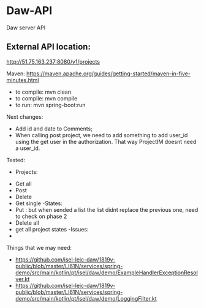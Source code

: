 # Daw-API
Daw server API

## External API location:
<http://51.75.163.237:8080/v1/projects>

Maven: https://maven.apache.org/guides/getting-started/maven-in-five-minutes.html
* to compile: mvn clean
* to compile: mvn compile 
* to run: mvn spring-boot:run





Next changes: 
* Add id and date to Comments;
* When calling post project, we need to add something to add user_id using the get user in the authorization. That way ProjectIM doesnt need a user_id.


Tested:
- Projects:
* Get all 
* Post
* Delete
* Get single
-States:
* Put : but when sended a list the list didnt replace the previous one, need to check on phase 2 
* Delete all 
* get all project states 
-Issues:
* 

Things that we may need:
* https://github.com/isel-leic-daw/1819v-public/blob/master/LI61N/services/spring-demo/src/main/kotlin/pt/isel/daw/demo/ExampleHandlerExceptionResolver.kt
* https://github.com/isel-leic-daw/1819v-public/blob/master/LI61N/services/spring-demo/src/main/kotlin/pt/isel/daw/demo/LoggingFilter.kt
